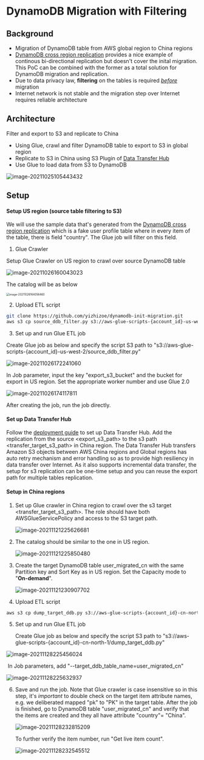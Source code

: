 # DynamoDB Migration with Filtering

## Background

- Migration of DynamoDB table from AWS global region to China regions
- [DynamoDB cross region replication](https://github.com/aws-samples/aws-dynamodb-cross-region-replication) provides a nice example of continous bi-directional replication but doesn't cover the inital migration. This PoC can be combined with the former as a total solution for DynamoDB migration and replication. 
- Due to data privacy law, **filtering** on the tables is required <u>*before*</u> migration
- Internet network is not stable and the migration step over Internet requires reliable architecture

## Architecture

Filter and export to S3 and replicate to China

- Using Glue, crawl and filter DynamoDB table to export to S3 in global region
- Replicate to S3 in China using S3 Plugin of [Data Transfer Hub](https://www.amazonaws.cn/en/solutions/data-transfer-hub/
  )
- Use Glue to load data from S3 to DynamoDB

![image-20211025105443432](img/image-20211025105443432.png)

## Setup

#### Setup US region (source table filtering to S3)

We will use the sample data that's generated from the [DynamoDB cross region replication](https://github.com/aws-samples/aws-dynamodb-cross-region-replication) which is a fake user profile table where in every item of the table, there is field "country". The Glue job will filter on this field. 

1. Glue Crawler

Setup Glue Crawler on US region to crawl over source DynamoDB table

![image-20211026160043023](img/image-20211026160043023.png)

The catalog will be as below

<img src="img/image-20211026164056460.png" alt="image-20211026164056460" style="zoom:50%;" />

2. Upload ETL script

```bash
git clone https://github.com/yizhizoe/dynamodb-init-migration.git
aws s3 cp source_ddb_filter.py s3://aws-glue-scripts-{account_id}-us-west-2/ --region us-west-2
```

3. Set up and run Glue ETL job

Create Glue job as below and specify the script S3 path to "s3://aws-glue-scripts-{account_id}-us-west-2/source_ddb_filter.py"

![image-20211026172241060](img/image-20211026172241060.png)

In Job parameter, input the key "export_s3_bucket" and the bucket for export in US region. Set the appropriate worker number and use Glue 2.0

![image-20211026174117811](img/image-20211026174117811.png)

After creating the job, run the job directly.

#### Set up Data Transfer Hub

Follow the [deployment guide](https://github.com/awslabs/amazon-s3-data-replication-hub-plugin/blob/main/docs/DEPLOYMENT_EN.md) to set up Data Transfer Hub. Add the replication from the source <export_s3_path> to the s3 path <transfer_target_s3_path> in China region. The Data Transfer Hub transfers Amazon S3 objects between AWS China regions and Global regions has auto retry mechanism and error handling so as to provide high resiliency in data transfer over Internet. As it also supports incremental data transfer, the setup for s3 replication can be one-time setup and you can reuse the export path for multiple tables replication. 

#### Setup in China regions

1. Set up Glue crawler in China region to crawl over the s3 target <transfer_target_s3_path>. The role should have both AWSGlueServicePolicy and access to the S3 target path.

   ![image-20211121225626681](img/image-20211121225626681.png)

2. The catalog should be similar to the one in US region. 

   ![image-20211121225850480](img/image-20211121225850480.png)

3. Create the target DynamoDB table user_migrated_cn with the same Partition key and Sort Key as in US region. Set the Capacity mode to "**On-demand**". 

   ![image-20211121230907702](img/image-20211121230907702.png)

4. Upload ETL script

```bash
aws s3 cp dump_target_ddb.py s3://aws-glue-scripts-{account_id}-cn-north-1/ --region cn-north-1
```

5. Set up and run Glue ETL job

   Create Glue job as below and specify the script S3 path to "s3://aws-glue-scripts-{account_id}-cn-north-1/dump_target_ddb.py"

![image-20211128225456024](img/image-20211128225456024.png)

​	In Job parameters, add "--target_ddb_table_name=user_migrated_cn"

![image-20211128225632937](img/image-20211128225632937.png)

6. Save and run the job. Note that Glue crawler is case insensitive so in this step, it's *important* to double check on the target item attribute names, e.g. we deliberated mapped "pk" to "PK" in the target table. After the job is finished, go to DynamoDB table "user_migrated_cn" and verify that the items are created and they all have attribute "country"= "China".  

   ![image-20211128232815209](img/image-20211128232815209.png)

   To further verify the item number, run "Get live item count".

   ![image-20211128232545512](img/image-20211128232545512.png)

